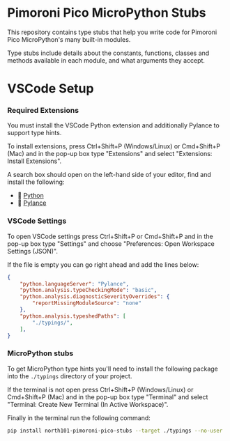 # Pimoroni Pico MicroPython Stubs

This repository contains type stubs that help you write code for Pimoroni Pico MicroPython's many built-in modules.

Type stubs include details about the constants, functions, classes and methods available in each module, and what arguments they accept.

# VSCode Setup

### Required Extensions

You must install the VSCode Python extension and additionally Pylance to support type hints.

To install extensions, press Ctrl+Shift+P (Windows/Linux) or Cmd+Shift+P (Mac) and in the pop-up box type "Extensions" and select "Extensions: Install Extensions".

A search box should open on the left-hand side of your editor, find and install the following:

- :link: [Python](https://marketplace.visualstudio.com/items?itemName=ms-python.python)
- :link: [Pylance](https://marketplace.visualstudio.com/items?itemName=ms-python.vscode-pylance)

### VSCode Settings

To open VSCode settings press Ctrl+Shift+P or Cmd+Shift+P and in the pop-up box type "Settings" and choose "Preferences: Open Workspace Settings (JSON)".

If the file is empty you can go right ahead and add the lines below:

```json
{
    "python.languageServer": "Pylance",
    "python.analysis.typeCheckingMode": "basic",
    "python.analysis.diagnosticSeverityOverrides": {
        "reportMissingModuleSource": "none"
    },
    "python.analysis.typeshedPaths": [
        "./typings/",
    ],
}

```

### MicroPython stubs

To get MicroPython type hints you'll need to install the following package into the `./typings` directory of your project.

If the terminal is not open press Ctrl+Shift+P (Windows/Linux) or Cmd+Shift+P (Mac) and in the pop-up box type "Terminal" and select "Terminal: Create New Terminal (In Active Workspace)".

Finally in the terminal run the following command:

```bash
pip install north101-pimoroni-pico-stubs --target ./typings --no-user
```
